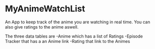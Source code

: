 # MyAnimeWatchList
An App to keep track of the anime you are watching in real time.
You can also give ratings to the anime aswell.

The three data tables are
-Anime which has a list of Ratings
-Episode Tracker that has a an Anime link
-Rating that link to the Animes
